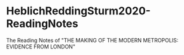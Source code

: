 # HeblichReddingSturm2020-ReadingNotes
The Reading Notes of "THE MAKING OF THE MODERN METROPOLIS: EVIDENCE FROM LONDON"
